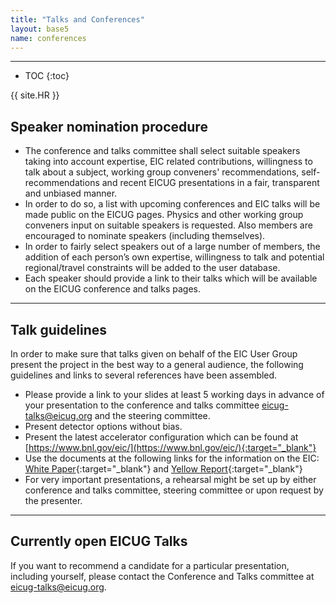 ```yaml
---
title: "Talks and Conferences"
layout: base5
name: conferences
---
```


---

* TOC
{:toc}

{{ site.HR }}

## Speaker nomination procedure

* The conference and talks committee shall select suitable speakers taking into account expertise, EIC related contributions, willingness to talk about a subject, working group conveners' recommendations, self-recommendations and recent EICUG presentations in a fair, transparent and unbiased manner.
* In order to do so, a list with upcoming conferences and EIC talks will be made public on the EICUG pages. Physics and other working group conveners input on suitable speakers is requested. Also members are encouraged to nominate speakers (including themselves).
* In order to fairly select speakers out of a large number of members, the addition of each person’s own expertise, willingness to talk and potential regional/travel constraints will be added to the user database.
* Each speaker should provide a link to their talks which will be available on the EICUG conference and talks pages.

---
 
## Talk guidelines

In order to make sure that talks given on behalf of the EIC User Group present the project in the best way to a general audience, the following guidelines and links to several references have been assembled.

* Please provide a link to your slides at least 5 working days in advance of your presentation to the conference and talks committee <eicug-talks@eicug.org> and the steering committee.
* Present detector options without bias.
* Present the latest accelerator configuration which can be found at
[https://www.bnl.gov/eic/](https://www.bnl.gov/eic/){:target="_blank"}
* Use the documents at the following links for the information on the EIC:
[White Paper](https://inspirehep.net/literature/1206324){:target="_blank"}
and [Yellow Report](https://inspirehep.net/literature/1851258){:target="_blank"}
* For very important presentations, a rehearsal might be set up by either conference and talks committee, steering committee or upon request by the presenter.

---

## Currently open EICUG Talks

If you want to recommend a candidate for a particular presentation, including yourself, please contact the Conference and Talks committee at <eicug-talks@eicug.org>.

